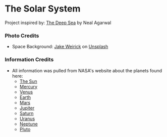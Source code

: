# The Solar System

Project inspired by: [The Deep Sea](https://neal.fun/deep-sea/) by Neal Agarwal

### Photo Credits

- Space Background: [Jake Weirick](https://unsplash.com/@weirick) on [Unsplash](https://www.unsplash.com)

### Information Credits

- All information was pulled from NASA's website about the planets found here:
  - [The Sun](https://solarsystem.nasa.gov/solar-system/sun/overview/)
  - [Mercury](https://solarsystem.nasa.gov/planets/mercury/overview/)
  - [Venus](https://solarsystem.nasa.gov/planets/venus/overview/)
  - [Earth](https://solarsystem.nasa.gov/planets/earth/overview/)
  - [Mars](https://solarsystem.nasa.gov/planets/mars/overview/)
  - [Jupiter](https://solarsystem.nasa.gov/planets/jupiter/overview/)
  - [Saturn](https://solarsystem.nasa.gov/planets/saturn/overview/)
  - [Uranus](https://solarsystem.nasa.gov/planets/uranus/overview/)
  - [Neptune](https://solarsystem.nasa.gov/planets/Neptune/overview/)
  - [Pluto](https://solarsystem.nasa.gov/planets/dwarf-planets/pluto/overview/)
